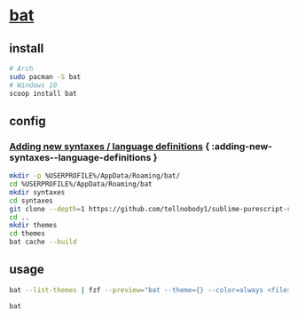 # [bat](https://github.com/sharkdp/bat)

## install

```sh
# Arch
sudo pacman -S bat
# Windows 10
scoop install bat
```

## config

### [Adding new syntaxes / language definitions](https://github.com/sharkdp/bat#adding-new-syntaxes--language-definitions) { :adding-new-syntaxes--language-definitions }

```sh
mkdir -p %USERPROFILE%/AppData/Roaming/bat/
cd %USERPROFILE%/AppData/Roaming/bat
mkdir syntaxes
cd syntaxes
git clone --depth=1 https://github.com/tellnobody1/sublime-purescript-syntax
cd ..
mkdir themes
cd themes
bat cache --build
```

## usage

```sh
bat --list-themes | fzf --preview="bat --theme={} --color=always <file>"
```

```sh
bat
```

